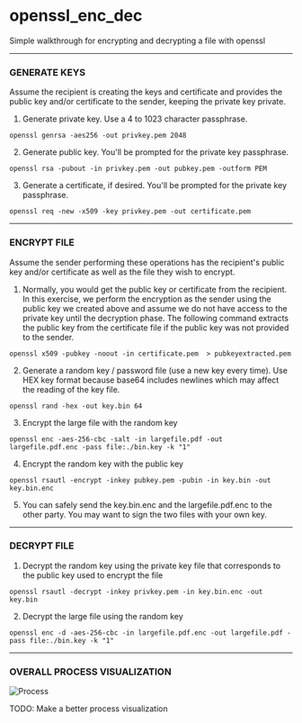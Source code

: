 # openssl_enc_dec
Simple walkthrough for encrypting and decrypting a file with openssl


---
### GENERATE KEYS
Assume the recipient is creating the keys and certificate and provides the public key and/or certificate to the sender, keeping the private key private.

1. Generate private key. Use a 4 to 1023 character passphrase.

```openssl genrsa -aes256 -out privkey.pem 2048```

2. Generate public key. You'll be prompted for the private key passphrase.

```openssl rsa -pubout -in privkey.pem -out pubkey.pem -outform PEM```

3. Generate a certificate, if desired. You'll be prompted for the private key passphrase.

```openssl req -new -x509 -key privkey.pem -out certificate.pem```



---
### ENCRYPT FILE
Assume the sender performing these operations has the recipient's public key and/or certificate as well as the file they wish to encrypt.

1. Normally, you would get the public key or certificate from the recipient. In this exercise, we perform the encryption as the sender using the public key we created above and assume we do not have access to the private key until the decryption phase. The following command extracts the public key from the certificate file if the public key was not provided to the sender.

```openssl x509 -pubkey -noout -in certificate.pem  > pubkeyextracted.pem```

2. Generate a random key / password file (use a new key every time). Use HEX key format because base64 includes newlines which may affect the reading of the key file.

```openssl rand -hex -out key.bin 64```

3. Encrypt the large file with the random key

```openssl enc -aes-256-cbc -salt -in largefile.pdf -out largefile.pdf.enc -pass file:./bin.key -k "1"```

4. Encrypt the random key with the public key

```openssl rsautl -encrypt -inkey pubkey.pem -pubin -in key.bin -out key.bin.enc```

5. You can safely send the key.bin.enc and the largefile.pdf.enc to the other party. You may want to sign the two files with your own key.	



---
### DECRYPT FILE

1. Decrypt the random key using the private key file that corresponds to the public key used to encrypt the file

```openssl rsautl -decrypt -inkey privkey.pem -in key.bin.enc -out key.bin```

2. Decrypt the large file using the random key

```openssl enc -d -aes-256-cbc -in largefile.pdf.enc -out largefile.pdf -pass file:./bin.key -k "1"```



---
### OVERALL PROCESS VISUALIZATION
![Process](https://github.com/cbaker730/openssl_enc_dec/blob/master/enc_dec.jpeg "Process")


TODO: Make a better process visualization
